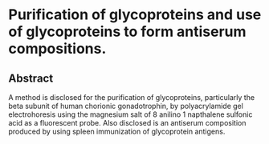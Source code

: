 # Purification of glycoproteins and use of glycoproteins to form antiserum compositions.

## Abstract
A method is disclosed for the purification of glycoproteins, particularly the beta subunit of human chorionic gonadotrophin, by polyacrylamide gel electrohoresis using the magnesium salt of 8 anilino 1 napthalene sulfonic acid as a fluorescent probe. Also disclosed is an antiserum composition produced by using spleen immunization of glycoprotein antigens.